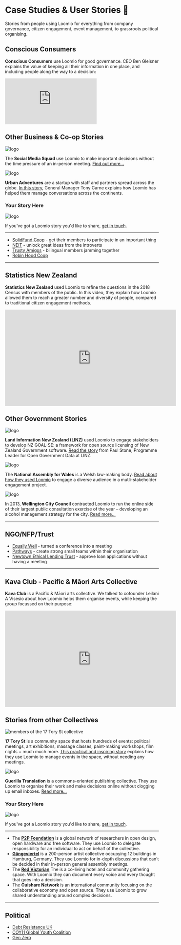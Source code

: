 # Case Studies & User Stories 🐒

Stories from people using Loomio for everything from company governance, citizen engagement, event management, to grassroots political organising.

## Conscious Consumers

<p><strong>Conscious Consumers</strong> use Loomio for good governance. CEO Ben Gleisner explains the value of keeping all their information in one place, and including people along the way to a decision:</p>

<div class="video-wrapper">
  <iframe src="https://www.youtube.com/embed/lOUm0qpgDAA?list=PLfeqYbxvuD29MfdIvQ7hnzg0LMcK4DEDZ" frameborder="0" allowfullscreen></iframe>
</div>

## Other Business & Co-op Stories

<div class="tile tile-33pc">
  <img src="img/social-media-squad_650.png" alt="logo" />

  <p>The <strong>Social Media Squad</strong> use Loomio to make important decisions without the time pressure of an in-person meeting. <a href="http://blog.loomio.org/2016/01/14/socialmediasquad/" target="_blank">Find out more...</a></p>
</div>

<div class="tile tile-33pc">
  <img src="img/urban-adventures_650.png" alt="logo"/>

  <p><strong>Urban Adventures</strong> are a startup with staff and partners spread across the globe. <a href="http://blog.loomio.org/2014/02/28/organising-adventure-across-six-continents/" target="_blank">In this story</a>, General Manager Tony Carne explains how Loomio has helped them manage conversations across the continents.</p>
</div>

<div class="tile tile-33pc your-story">
  <h3>Your Story Here</h3>
  <img src="img/placeholder.png" alt="logo"/>
  <p>If you've got a Loomio story you'd like to share, <a href="https://loomio.org/contact" target="_blank">get in touch</a>.</p>
</div>

---

* [SolidFund Coop](http://blog.loomio.org/2016/08/15/solidfund/) - get their members to participate in an important thing
* [NEIT](http://blog.loomio.org/2016/08/30/neit/) - unlock great ideas from the introverts
* [Trusty Amigos](http://blog.loomio.org/2016/08/17/trustyamigos/) - bilingual members jamming together
* [Robin Hood Coop](http://blog.loomio.org/2016/01/05/robinhood/)

---


## Statistics New Zealand

<p><strong>Statistics New Zealand</strong> used Loomio to refine the questions in the 2018 Census with members of the public. In this video, they explain how Loomio allowed them to reach a greater number and diversity of people, compared to traditional citizen engagement methods.</p>

<div class="video-wrapper">
  <iframe width="560" height="315" src="https://www.youtube.com/embed/HBfO62TXZSo?list=PLfeqYbxvuD29MfdIvQ7hnzg0LMcK4DEDZ" frameborder="0" allowfullscreen></iframe>
</div>

## Other Government Stories

<div class="tile tile-33pc">
  <img src="img/open-data-nz_500.png" alt="logo"/>

  <p><strong>Land Information New Zealand (LINZ)</strong> used Loomio to engage stakeholders to develop NZ GOAL-SE: a framework for open source licensing of New Zealand Government software. <a href="http://blog.loomio.org/2016/05/11/nzgoal/"  target="_blank">Read the story</a> from Paul Stone, Programme Leader for Open Government Data at LINZ.</p>
</div>

<div class="tile tile-33pc">
  <img src="img/wales-assembly_650.png" alt="logo"/>

  <p>The <strong>National Assembly for Wales</strong> is a Welsh law-making body. <a href="https://blog.loomio.org/2016/05/16/national_assembly_wales/" target="_blank">Read about how they used Loomio</a> to engage a diverse audience in a mutli-stakeholder engagement project.
</div>

<div class="tile tile-33pc">
  <img src="img/wcc_650.png" alt="logo"/>

  <p>In 2013, <strong>Wellington City Council</strong> contracted Loomio to run the online side of their largest public consultation exercise of the year – developing an alcohol management strategy for the city. <a href="https://blog.loomio.org/2013/11/01/wellington-city-council-uses-loomio/" target="_blank">Read more...</a>
  </p>
</div>


---

## NGO/NFP/Trust

* [Equally Well](http://blog.loomio.org/2015/06/05/turning-a-conference-into-a-movement-with-loomio/) - turned a conference into a meeting
* [Pathways](http://blog.loomio.org/2014/04/07/jacqui-graham-meaningful-engagement-in-a-large-organisation/) - create strong small teams within their organisation
* [Newtown Ethical Lending Trust](http://blog.loomio.org/2013/10/18/trustees-trust-loomio/) - approve loan applications without having a meeting

---

## Kava Club - Pacific & Māori Arts Collective

<p><strong>Kava Club</strong> is a Pacific & Māori arts collective. We talked to cofounder Leilani A Visesio about how Loomio helps them organise events, while keeping the group focussed on their purpose:
</p>

<div class="video-wrapper">
  <iframe width="560" height="315" src="https://www.youtube.com/embed/4zVCUOVbv6g?list=PLfeqYbxvuD29MfdIvQ7hnzg0LMcK4DEDZ" frameborder="0" allowfullscreen></iframe>
</div>

## Stories from other Collectives

<div class="tile tile-33pc">
  <img src="img/17-tory-st_650.png" alt="members of the 17 Tory St collective"/>

  <p><strong>17 Tory St</strong> is a community space that hosts hundreds of events: political meetings, art exhibitions, massage classes, paint-making workshops, film nights + much much more. <a href="https://medium.com/@richdecibels/how-to-run-an-open-source-community-space-76fba11483ae">This practical and inspiring story</a> explains how they use Loomio to manage events in the space, without needing any meetings.</p>
  </p>
</div>

<div class="tile tile-33pc">
  <img src="img/guerilla-translation_700.png" alt="logo">
  <p><strong>Guerilla Translation</strong> is a commons-oriented publishing collective. They use Loomio to organise their work and make decisions online without clogging up email inboxes. <a href="http://blog.loomio.org/2016/05/13/guerrilla-translation/" target="_blank">Read more...</a></p>
</div>


<div class="tile tile-33pc your-story">
  <h3>Your Story Here</h3>
  <img src="img/placeholder.png" alt="logo"/>
  <p>If you've got a Loomio story you'd like to share, <a href="https://loomio.org/contact" target="_blank">get in touch</a>.</p>
</div>

---

* The [**P2P Foundation**](http://blog.loomio.org/2016/02/15/p2p/) is a global network of researchers in open design, open hardware and free software. They use Loomio to delegate responsibility for an individual to act on behalf of the collective.
* [**Gängeviertel**](http://blog.loomio.org/2016/02/22/gaengeviertel/) is a 200-person artist collective occupying 12 buildings in Hamburg, Germany. They use Loomio for in-depth discussions that can’t be decided in their in-person general assembly meetings.
* The [**Red Victorian**](http://blog.loomio.org/2016/02/04/redvic/) The is a co-living hotel and community gathering space. With Loomio they can document every voice and every thought that goes into a decision.
* The [**Ouishare Network**](http://blog.loomio.org/2016/01/21/ouishare/)  is an international community focusing on the collaborative economy and open source. They use Loomio to grow shared understanding around complex decisions.


---

## Political

* [Debt Resistance UK](http://blog.loomio.org/2016/03/07/druk/)
* [COY11 Global Youth Coalition](http://blog.loomio.org/2015/12/23/coy11/)
* [Gen Zero](http://blog.loomio.org/2013/11/19/nation-changing-decision-makers-generation-zero/)